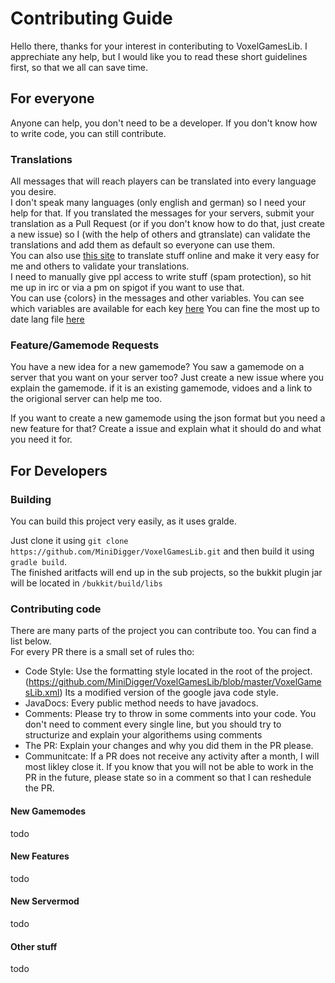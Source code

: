 # Contributing Guide

Hello there, thanks for your interest in conteributing to VoxelGamesLib. I apprechiate any help, but I would like you to read these short guidelines first, so that we all can save time.

## For everyone

Anyone can help, you don't need to be a developer. If you don't know how to write code, you can still contribute.

### Translations

All messages that will reach players can be translated into every language you desire.  
I don't speak many languages (only english and german) so I need your help for that. 
If you translated the messages for your servers, submit your translation as a Pull Request (or if you don't know how to do that, just create a new issue) so I (with the help of others and gtranslate) can validate the translations and add them as default so everyone can use them.  
You can also use [this site](https://poeditor.com/join/project/taIPnsW7Pe) to translate stuff online and make it very easy for me and others to validate your translations.  
I need to manually give ppl access to write stuff (spam protection), so hit me up in irc or via a pm on spigot if you want to use that.  
You can use {colors} in the messages and other variables. You can see which variables are available for each key [here](/api/src/main/java/me/minidigger/voxelgameslib/api/lang/LangKey.java#L12)
You can fine the most up to date lang file [here](/testserver/plugins/VoxelGamesLibBukkit/lang/en.properties)  

### Feature/Gamemode Requests

You have a new idea for a new gamemode? You saw a gamemode on a server that you want on your server too? Just create a new issue where you explain the gamemode. if it is an existing gamemode, vidoes and a link to the origional server can help me too.  

If you want to create a new gamemode using the json format but you need a new feature for that? Create a issue and explain what it should do and what you need it for.

## For Developers

### Building

You can build this project very easily, as it uses gralde. 

Just clone it using `git clone https://github.com/MiniDigger/VoxelGamesLib.git` and then build it using `gradle build`.  
The finished aritfacts will end up in the sub projects, so the bukkit plugin jar will be located in `/bukkit/build/libs`

### Contributing code

There are many parts of the project you can contribute too. You can find a list below.  
For every PR there is a small set of rules tho:
* Code Style: Use the formatting style located in the root of the project. (https://github.com/MiniDigger/VoxelGamesLib/blob/master/VoxelGamesLib.xml) Its a modified version of the google java code style.
* JavaDocs: Every public method needs to have javadocs. 
* Comments: Please try to throw in some comments into your code. You don't need to comment every single line, but you should try to structurize and explain your algorithems using comments
* The PR: Explain your changes and why you did them in the PR please.
* Communitcate: If a PR does not receive any activity after a month, I will most likley close it. If you know that you will not be able to work in the PR in the future, please state so in a comment so that I can reshedule the PR.

#### New Gamemodes

todo

#### New Features

todo

#### New Servermod

todo

#### Other stuff

todo
